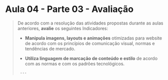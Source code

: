 # Aula 04 - Parte 03 - Avaliação
>
>  De acordo com a resolução das atividades propostas durante as aulas anteriores, **avalie** os seguintes Indicadores:
>
>	- **Manipula imagens, layouts e animações** otimizadas para website de acordo com os princípios de comunicação visual, normas e tendências de mercado.
>   
>  	 -  **Utiliza linguagem de marcação de conteúdo e estilo** de acordo com as normas e com os padrões tecnológicos.
>      
>      ---

